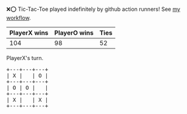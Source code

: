 :x::o: Tic-Tac-Toe played indefinitely by github action runners! See [my workflow](.github/workflows/play.yaml).

|PlayerX wins|PlayerO wins|Ties|
|-|-|-|
|104|98|52|

PlayerX's turn.

<pre>
+---+---+---+
| X |   | O |
+---+---+---+
| O | O |   |
+---+---+---+
| X |   | X |
+---+---+---+
</pre>